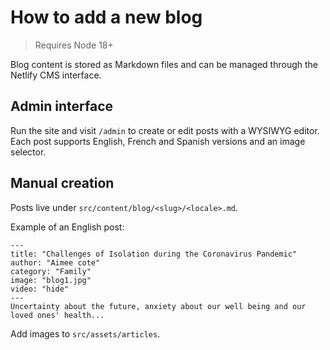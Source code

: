 # How to add a new blog

> Requires Node 18+

Blog content is stored as Markdown files and can be managed through the Netlify CMS interface.

## Admin interface

Run the site and visit `/admin` to create or edit posts with a WYSIWYG editor. Each post supports English, French and Spanish versions and an image selector.

## Manual creation

Posts live under `src/content/blog/<slug>/<locale>.md`.

Example of an English post:

```
---
title: "Challenges of Isolation during the Coronavirus Pandemic"
author: "Aimee cote"
category: "Family"
image: "blog1.jpg"
video: "hide"
---
Uncertainty about the future, anxiety about our well being and our loved ones' health...
```

Add images to `src/assets/articles`.
